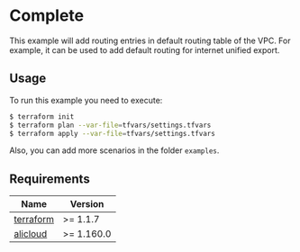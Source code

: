 # Complete
This example will add routing entries in default routing table of the VPC.
For example, it can be used to add default routing for internet unified export.

## Usage
To run this example you need to execute:

```bash
$ terraform init
$ terraform plan --var-file=tfvars/settings.tfvars
$ terraform apply --var-file=tfvars/settings.tfvars
```

Also, you can add more scenarios in the folder `examples`.

<!-- BEGINNING OF PRE-COMMIT-TERRAFORM DOCS HOOK -->
## Requirements

| Name | Version     |
|------|-------------|
| <a name="requirement_terraform"></a> [terraform](#requirement\_terraform) | \>= 1.1.7   |
| <a name="requirement_alicloud"></a> [alicloud](#requirement\_alicloud) | \>= 1.160.0 |
